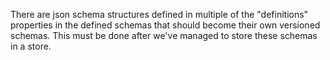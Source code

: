 There are json schema structures defined in multiple of the "definitions" properties in the defined schemas that should become their own versioned schemas. This must be done after we've managed to store these schemas in a store.